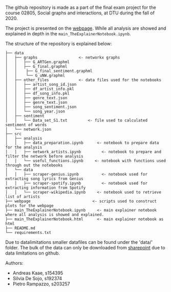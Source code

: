 The github repository is made as a part of the final exam project for the course 02805, Social graphs and interactions, at DTU during the fall of 2020.

The project is presented on the [webpage](https://artists-collaborations-network.netlify.app).
While all analysis are showed and explained in depth in the `main_TheExplainerNotebook.ipynb`.


The structure of the repository is explained below:

```
├── data 
│   ├── graphs					<- networkx graphs
│   │   ├── G_ARTGen.graphml
│   │   ├── G_final.graphml
│   │	 ├── G_final_sentiment.graphml
│   │	 └── G_uNW.graphml
│   ├── other_files				<- data files used for the notebooks
│   │   ├── artist_song_id.json
│   │   ├── df_artist_info.pkl
│   │   ├── df_song_info.pkl
│   │   ├── genre_text.json
│   │   ├── genre_text.json
│   │	├── song_sentiment.json
│   │	└── song_year.json
│   ├── sentiment			
│   │   └── Data_set_S1.txt         <- file used to calculated sentiment of words
│   └── network.json
├── src		
│   ├── analysis				
│   │   ├── data_preparation.ipynb		<- notebook to prepare data for the analysis
│   │   ├── network_artists.ipynb		  <- notebook to prepare and filter the network before analysis
│   │	└── useful_functions.ipynb     <- notebook with functions used through out the notebooks
│   └── data
│   │   ├── scraper-genius.ipynb		  <- notebook used for extracting song lyrics from Genius
│   │   ├── scraper-spotify.ipynb		  <- notebook used for extracting information from Spotify
│   │	└── scraper-wikipedia.ipynb		<- notebook used to retrieve list of artists
├── webpage	                          <- scripts used to construct plots for the webpage
├── main_TheExplainerNotebook.ipynb		<- main explainer notebook where all analysis is showed and explained.
├── main_TheExplainerNotebook.html		<- main explainer notebook as html
├── README.md
└── requirements.txt
```

Due to datalimitations smaller datafiles can be found under the 'data/' folder.
The bulk of the data can only be downloaded from [sharepoint](https://dtudk.sharepoint.com/:f:/s/SocialGraphs/EuBRcNF_in5DstLNO9TLj-cB15cRZaLtjwzbqWebhIfczw?e=M93Op4) due to data limitations on github. 



Authors:
- Andreas Kaae, s154395
- Silvia De Sojo, s192374
- Pietro Rampazzo, s203257
